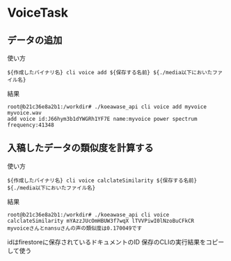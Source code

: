 # VoiceTask

## データの追加

使い方

```
${作成したバイナリ名} cli voice add ${保存する名前} ${./media以下においたファイル名}
```

結果

```
root@b21c36e8a2b1:/workdir# ./koeawase_api cli voice add myvoice myvoice.wav
add voice id:J66hym3b1dYWGRh1YF7E name:myvoice power spectrum frequency:41348
```

## 入稿したデータの類似度を計算する

使い方

```
${作成したバイナリ名} cli voice calclateSimilarity ${保存する名前} ${./media以下においたファイル名}
```

結果
```
root@b21c36e8a2b1:/workdir# ./koeawase_api cli voice calclateSimilarity mYAzzJUcOmHBUW3f7wqX lTVVPiwI0lNzoBuCFkCR
myvoiceさんとnansuさんの声の類似度は0.170049です
```

idはfirestoreに保存されているドキュメントのID 保存のCLIの実行結果をコピーして使う
